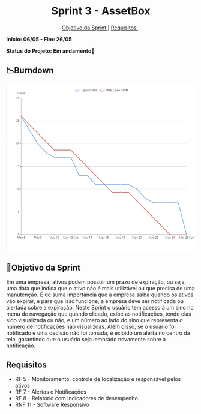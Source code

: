 <h1 align="center"> Sprint 3 - AssetBox </h1>
<p align="center">
  <a href="#objetivo">Objetivo da Sprint </a> |
  <a href="#objetivo">Requisitos </a> |
</p>

**Início: 06/05 - Fim: 26/05**

**Status do Projeto: Em andamento🚧**

## 📉Burndown

<img src= "/documents/img/burndownSprint3.jpg" width="600" alt="Burndown">

</br>

<span id="objetivo">
  
## 📌Objetivo da Sprint
Em uma empresa, ativos podem possuir um prazo de expiração, ou seja, uma data que indica que o ativo não é mais utilizável ou que precisa de uma manutenção. É de suma importância que a empresa saiba quando os ativos vão expirar, e para que isso funcione, a empresa deve ser notificada ou alertada sobre a expiração. Neste Sprint o usuário tem acesso à um sino no menu de navegação que quando clicado, exibe as notificações, tendo elas sido visualizada ou não, e um número ao lado do sino que representa o número de notificações não visualizdas. Além disso, se o usuário foi notificado e uma decisão não foi tomada, é exibido um alerta no centro da tela, garantindo que o usuário seja lembrado novamente sobre a notificação.
 ## Requisitos
 - RF 5 - Monitoramento, controle de localização e responsável pelos ativos
 - RF 7 - Alertas e Notificações
 - RF 8 - Relatório com indicadores de desempenho
 - RNF 11 - Software Responsivo


